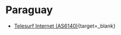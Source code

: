 # Paraguay

- [Telesurf Internet (AS6140)](http://www.telesurf.com.py/nettools.html){target=_blank}

